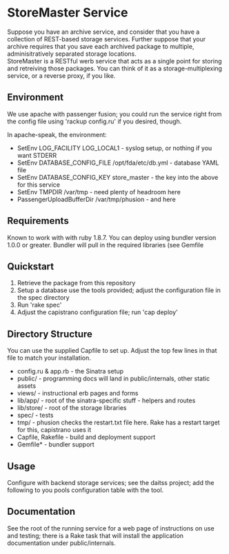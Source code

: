 StoreMaster Service
===================
Suppose you have an archive service, and consider that you have a
collection of REST-based storage services.  Further suppose that your
archive requires that you save each archived package to multiple,
adminisitratively separated storage locations.  
StoreMaster is a RESTful werb service that acts as a single
point for storing and retreiving those packages.  You can think of
it as a storage-multiplexing service, or a reverse proxy, if you like.


Environment
-----------

We use apache with passenger fusion; you could run the service right from the
config file using 'rackup config.ru' if you desired, though.

In apache-speak, the environment:

  * SetEnv LOG_FACILITY         LOG_LOCAL1              - syslog setup, or nothing if you want STDERR
  * SetEnv DATABASE_CONFIG_FILE /opt/fda/etc/db.yml     - database YAML file
  * SetEnv DATABASE_CONFIG_KEY  store_master            - the key into the above for this service
  * SetEnv TMPDIR               /var/tmp                - need plenty of headroom here 
  * PassengerUploadBufferDir    /var/tmp/phusion        - and here

Requirements
------------
Known to work with with ruby 1.8.7. You can deploy using bundler version 1.0.0 or greater.
Bundler will pull in the required libraries (see Gemfile

Quickstart
----------

 1. Retrieve the package from this repository
 2. Setup a database use the <mumble> tools provided; adjust the configuration file in the spec directory
 3. Run 'rake spec'
 4. Adjust the capistrano configuration file; run 'cap deploy'


Directory Structure
-------------------
You can use the supplied Capfile to set up. Adjust
the top few lines in that file to match your installation.

 * config.ru & app.rb - the Sinatra setup
 * public/            - programming docs will land in public/internals, other static assets
 * views/             - instructional erb pages and forms
 * lib/app/           - root of the sinatra-specific stuff - helpers and routes
 * lib/store/         - root of the storage libraries
 * spec/              - tests
 * tmp/               - phusion checks the restart.txt file here.  Rake has a restart target for this, capistrano uses it
 * Capfile, Rakefile  - build and deployment support
 * Gemfile*           - bundler support

Usage
-----
Configure with backend storage services; see the daitss <mumble> project; add the
following to you pools configuration table with the <mumble> tool.


Documentation
-------------
See the root of the running service for a web page of instructions on
use and testing; there is a Rake task that will install the
application documentation under public/internals.
